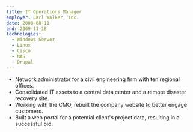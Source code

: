 ```yaml
---
title: IT Operations Manager
employer: Carl Walker, Inc.
date: 2008-08-11
end: 2009-11-18
technologies:
  - Windows Server
  - Linux
  - Cisco
  - NAS
  - Drupal
---
```

- Network administrator for a civil engineering firm with ten regional offices.
- Consolidated IT assets to a central data center and a remote disaster recovery site.
- Working with the CMO, rebuilt the company website to better engage customers.
- Built a web portal for a potential client's project data, resulting in a successful bid.
